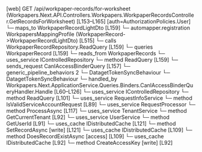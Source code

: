 [web] GET /api/workpaper-records/for-worksheet  (Workpapers.Next.API.Controllers.Workpapers.WorkpaperRecordsController.GetRecordsForWorksheet)  [L153–L165] [auth=AuthorizationPolicies.User]
  └─ maps_to WorkpaperRecordLightDto [L159]
    └─ automapper.registration WorkpapersMappingProfile (WorkpaperRecord->WorkpaperRecordLightDto) [L515]
  └─ calls WorkpaperRecordRepository.ReadQuery [L159]
  └─ queries WorkpaperRecord [L159]
    └─ reads_from WorkpaperRecords
  └─ uses_service IControlledRepository<WorkpaperRecord>
    └─ method ReadQuery [L159]
  └─ sends_request CanIAccessBinderQuery [L157]
    └─ generic_pipeline_behaviors 2
      └─ DatagetTokenSyncBehaviour
      └─ DatagetTokenSyncBehaviour
    └─ handled_by Workpapers.Next.ApplicationService.Queries.Binders.CanIAccessBinderQueryHandler.Handle [L60–L126]
      └─ uses_service IControlledRepository<Binder>
        └─ method ReadQuery [L101]
      └─ uses_service RequestInfoService
        └─ method IsValidServiceAccountRequest [L89]
      └─ uses_service RequestProcessor
        └─ method ProcessAsync [L117]
      └─ uses_service TenantService
        └─ method GetCurrentTenant [L92]
      └─ uses_service UserService
        └─ method GetUserId [L91]
      └─ uses_cache IDistributedCache [L121]
        └─ method SetRecordAsync [write] [L121]
      └─ uses_cache IDistributedCache [L109]
        └─ method DoesRecordExistAsync [access] [L109]
      └─ uses_cache IDistributedCache [L92]
        └─ method CreateAccessKey [write] [L92]

